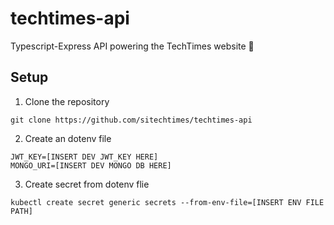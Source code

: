 # techtimes-api
Typescript-Express API powering the TechTimes website 🚀

## Setup 

1. Clone the repository
```shell script
git clone https://github.com/sitechtimes/techtimes-api
```

2. Create an dotenv file
```dosini
JWT_KEY=[INSERT DEV JWT_KEY HERE]
MONGO_URI=[INSERT DEV MONGO DB HERE]
```

3. Create secret from dotenv flie
```shell script
kubectl create secret generic secrets --from-env-file=[INSERT ENV FILE PATH]
```
